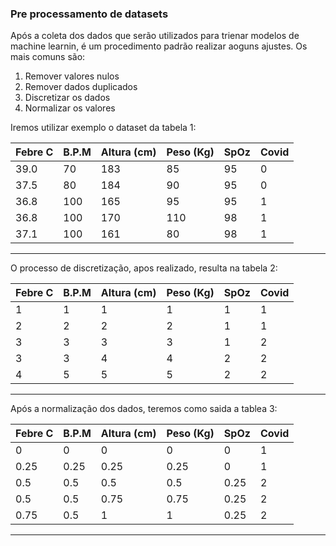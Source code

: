 ### Pre processamento de datasets

Após a coleta dos dados que serão utilizados para trienar modelos de machine learnin, é um procedimento padrão realizar aoguns ajustes. Os mais comuns são:

1. Remover valores nulos
2. Remover dados duplicados
3. Discretizar os dados
4. Normalizar os valores

Iremos utilizar exemplo o dataset da tabela 1:  

| Febre C | B.P.M | Altura (cm) | Peso (Kg) | SpOz | Covid |
| ------- | ----- | ----------- | --------- | ---- | ----- |
| 39.0    | 70    | 183         | 85        | 95   | 0     |
| 37.5    | 80    | 184         | 90        | 95   | 0     |
| 36.8    | 100   | 165         | 95        | 95   | 1     |
| 36.8    | 100   | 170         | 110       | 98   | 1     |
| 37.1    | 100   | 161         | 80        | 98   | 1     |
---

O processo de discretização, apos realizado, resulta na tabela 2:

| Febre C | B.P.M | Altura (cm) | Peso (Kg) | SpOz | Covid |
| ------- | ----- | ----------- | --------- | ---- | ----- |
| 1       | 1     | 1           | 1         | 1    | 1     |
| 2       | 2     | 2           | 2         | 1    | 1     |
| 3       | 3     | 3           | 3         | 1    | 2     |
| 3       | 3     | 4           | 4         | 2    | 2     |
| 4       | 5     | 5           | 5         | 2    | 2     |
---

Após a normalização dos dados, teremos como saida a tablea 3:

| Febre C | B.P.M | Altura (cm) | Peso (Kg) | SpOz | Covid |
| ------- | ----- | ----------- | --------- | ---- | ----- |
| 0       | 0     | 0           | 0         | 0    | 1     |
| 0.25    | 0.25  | 0.25        | 0.25      | 0    | 1     |
| 0.5     | 0.5   | 0.5         | 0.5       | 0.25 | 2     |
| 0.5     | 0.5   | 0.75        | 0.75      | 0.25 | 2     |
| 0.75    | 0.5   | 1           | 1         | 0.25 | 2     |
---


